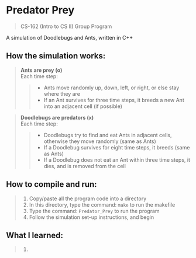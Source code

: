 # Predator Prey
> CS-162 (Intro to CS II) Group Program  

A simulation of Doodlebugs and Ants, written in C++

## How the simulation works:
> **Ants are prey (o)**  
> Each time step:
> > - Ants move randomly up, down, left, or right, or else stay where they are
> > - If an Ant survives for three time steps, it breeds a new Ant into an adjacent cell (if possible)  

> **Doodlebugs are predators (x)**  
> Each time step:
> > - Doodlebugs try to find and eat Ants in adjacent cells, otherwise they move randomly (same as Ants)
> > - If a Doodlebug survives for eight time steps, it breeds (same as Ants)
> > - If a Doodlebug does not eat an Ant within three time steps, it dies, and is removed from the cell

## How to compile and run:
> 1. Copy/paste all the program code into a directory
> 2. In this directory, type the command: `make` to run the makefile
> 3. Type the command: `Predator_Prey` to run the program
> 4. Follow the simulation set-up instructions, and begin

## What I learned:
> 1. 
